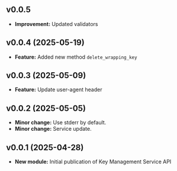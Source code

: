 ## v0.0.5
- **Improvement:** Updated validators

## v0.0.4 (2025-05-19)
- **Feature:** Added new method `delete_wrapping_key`

## v0.0.3 (2025-05-09)
- **Feature:** Update user-agent header

## v0.0.2 (2025-05-05)
- **Minor change:** Use stderr by default.
- **Minor change:** Service update.

## v0.0.1 (2025-04-28)
- **New module:** Initial publication of Key Management Service API
